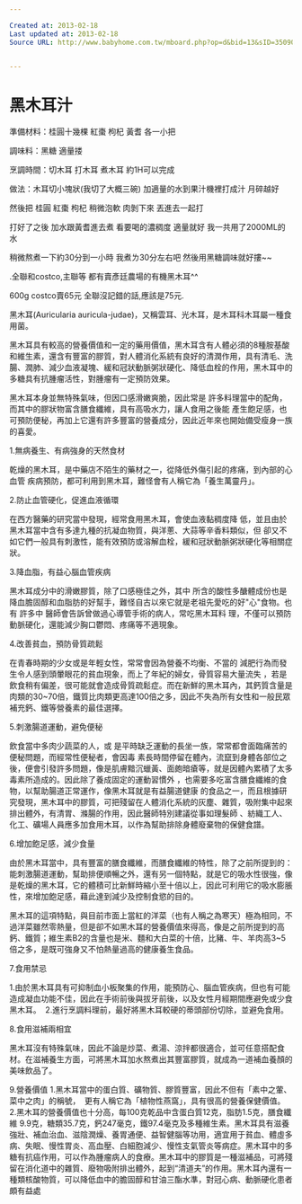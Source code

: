 ```yaml
---

Created at: 2013-02-18
Last updated at: 2013-02-18
Source URL: http://www.babyhome.com.tw/mboard.php?op=d&bid=13&sID=3509009&r=33&page=1


---
```


# 黑木耳汁


準備材料：桂圓十幾棵 紅棗 枸杞 黃耆 各一小把

調味料：黑糖 適量搂

烹調時間：切木耳 打木耳 煮木耳 約1H可以完成

做法：木耳切小塊狀(我切了大概三碗) 加適量的水到果汁機裡打成汁
月碎越好

然後把 桂圓 紅棗 枸杞 稍微泡軟 肉剝下來 丟進去一起打

打好了之後 加水跟黃耆進去煮 看要喝的濃稠度 適量就好 我一共用了2000ML的水

稍微熬煮一下約30分到一小時 我煮ㄌ30分左右吧 然後用黑糖調味就好摟~~

.全聯和costco,主聯等 都有賣彥廷農場的有機黑木耳^^

600g costco賣65元
全聯沒記錯的話,應該是75元.

黑木耳(Auricularia auricula-judae)，又稱雲耳、光木耳，是木耳科木耳屬一種食用菌。

黑木耳具有較高的營養價值和一定的藥用價值，黑木耳含有人體必須的8種胺基酸和維生素，還含有豐富的膠質，對人體消化系統有良好的清潤作用，具有清毛、洗腸、潤肺、減少血液凝塊、緩和冠狀動脈粥狀硬化、降低血栓的作用，黑木耳中的多糖具有抗腫瘤活性，對腫瘤有一定預防效果。

黑木耳本身並無特殊氣味，但因口感滑嫩爽脆，因此常是 許多料理當中的配角，而其中的膠狀物富含膳食纖維，具有高吸水力，讓人食用之後能 產生飽足感，也可預防便秘，再加上它還有許多豐富的營養成分，因此近年來也開始備受瘦身一族的喜愛。

1.無病養生、有病強身的天然食材

乾燥的黑木耳，是中藥店不陌生的藥材之一，從降低外傷引起的疼痛，到內部的心血管 疾病預防，都可利用到黑木耳，難怪會有人稱它為「養生萬靈丹」。

2.防止血管硬化，促進血液循環

在西方醫藥的研究當中發現，經常食用黑木耳，會使血液黏稠度降 低，並且由於黑木耳當中含有多達九種的抗凝血物質，與洋蔥、大蒜等辛香料類似，但 卻又不如它們一般具有刺激性，能有效預防或溶解血栓，緩和冠狀動脈粥狀硬化等相關症狀。

3.降血脂，有益心腦血管疾病

黑木耳成分中的滑嫩膠質，除了口感極佳之外，其中 所含的酸性多醣體成份也是降血膽固醇和血脂肪的好幫手，難怪自古以來它就是老祖先愛吃的好"心"食物。也有 許多中 醫師會告訴曾做過心導管手術的病人，常吃黑木耳料 理，不僅可以預防動脈硬化，還能減少胸口鬱悶、疼痛等不適現象。

4.改善貧血，預防骨質疏鬆

在青春時期的少女或是年輕女性，常常會因為營養不均衡、不當的 減肥行為而發生令人感到頭暈眼花的貧血現象，而上了年紀的婦女，骨質容易大量流失 ，若是飲食稍有偏差，很可能就會造成骨質疏鬆症。而在新鮮的黑木耳內，其鈣質含量是肉類的30~70倍，鐵質比肉類更高達100倍之多，因此不失為所有女性和一般民眾補充鈣、鐵等營養素的最佳選擇。

5.刺激腸道運動，避免便秘

飲食當中多肉少蔬菜的人，或 是平時缺乏運動的長坐一族，常常都會面臨痛苦的便秘問題，而經常性便秘者，會因毒 素長時間停留在體內，流竄到身體各部位之後，便會引發許多問題，像是肌膚黯沉蠟黃、面皰暗瘡等，就是因體內累積了太多毒素所造成的。因此除了養成固定的運動習慣外 ，也需要多吃富含膳食纖維的食物，以幫助腸道正常運作，像黑木耳就是有益腸道健康 的食品之一，而且根據研究發現，黑木耳中的膠質，可把殘留在人體消化系統的灰塵、雜質，吸附集中起來排出體外，有清胃、滌腸的作用，因此醫師特別建議從事如理髮師 、紡織工人、化工、礦場人員應多加食用木耳，以作為幫助排除身體廢棄物的保健食譜。

6.增加飽足感，減少食量

由於黑木耳當中，具有豐富的膳食纖維，而膳食纖維的特性，除了之前所提到的：能刺激腸道運動，幫助排便順暢之外，還有另一個特點，就是它的吸水性很強，像是乾燥的黑木耳，它的體積可比新鮮時縮小至十倍以上，因此可利用它的吸水膨脹性，來增加飽足感，藉此達到減少及控制食慾的目的。

黑木耳的這項特點，與目前市面上當紅的洋菜（也有人稱之為寒天）極為相同，不過洋菜雖然零熱量，但是卻不如黑木耳的營養價值來得高，像是之前所提到的高鈣、鐵質；維生素B2的含量也是米、麵和大白菜的十倍，比豬、牛、羊肉高3~5倍之多，是既可強身又不怕熱量過高的健康養生食品。

7.食用禁忌

1.由於黑木耳具有可抑制血小板聚集的作用，能預防心、腦血管疾病，但也有可能造成凝血功能不佳，因此在手術前後與拔牙前後，以及女性月經期間應避免或少食黑木耳。 
2.進行烹調料理前，最好將黑木耳較硬的蒂頭部份切除，並避免食用。

8.食用滋補兩相宜

黑木耳沒有特殊氣味，因此不論是炒菜、煮湯、涼拌都很適合，並可任意搭配食材。在滋補養生方面，可將黑木耳加水熬煮出其豐富膠質，就成為一道補血養顏的美味飲品了。

9.營養價值
1.黑木耳當中的蛋白質、礦物質、膠質豐富，因此不但有「素中之葷、菜中之肉」的稱號， 
更有人稱它為「植物性燕窩」，具有很高的營養保健價值。
2.黑木耳的營養價值也十分高，每100克乾品中含蛋白質12克，脂肪1.5克，膳食纖維 9.9克，糖類35.7克，鈣247毫克，鐵97.4毫克及多種維生素。黑木耳具有滋養強壯、補血治血、滋陰潤燥、養胃通便、益智健腦等功用，適宜用于貧血、體虛多病、失眠、慢性胃炎、高血壓、白細胞減少、慢性支氣管炎等病症。黑木耳中的多糖有抗癌作用，可以作為腫瘤病人的食療。黑木耳中的膠質是一種滋補品，可將殘留在消化道中的雜質、廢物吸附排出體外，起到“清道夫”的作用。黑木耳內還有一種類核酸物質，可以降低血中的膽固醇和甘油三酯水準，對冠心病、動脈硬化患者頗有益處

